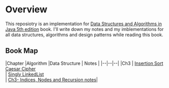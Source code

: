 # Overview
This reposiotry is an implementation for [Data Structures and Algorithms in Java 5th edition](https://www.amazon.com/Data-Structures-Algorithms-Java-fifth/dp/B006UQE9ZK) book. I'll write down my notes and my imblementations for all data structures, algorithms and design patterns while reading this book. 

## Book Map 
|Chapter  |Algorithm  |Data Structure | Notes |
|--|--|--|
|Ch3  | [Insertion Sort]()<br> [Caesar Cipher]()<br>| [Singly LinkedList]()<br> | [Ch3- Indices, Nodes and Recursion notes]()|

